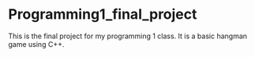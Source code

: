 # Programming1_final_project
This is the final project for my programming 1 class. It is a basic hangman game using C++.
